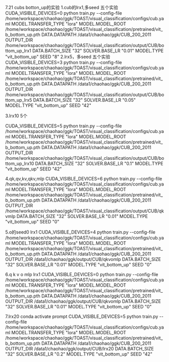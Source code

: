 7.21 cubs botton_up的实验
1.cub的lrx1,多seed 五个实验
CUDA_VISIBLE_DEVICES=0 python train.py --config-file /home/workspace/chaohao/ggk/TOAST/visual_classification/configs/cub.yaml MODEL.TRANSFER_TYPE "lora" MODEL.MODEL_ROOT /home/workspace/chaohao/ggk/TOAST/visual_classification/pretrained/vit_b_bottom_up.pth DATA.DATAPATH /data1/chaohao/ggk/CUB_200_2011 OUTPUT_DIR /home/workspace/chaohao/ggk/TOAST/visual_classification/output/CUB/bottom_up_lrx1 DATA.BATCH_SIZE "32" SOLVER.BASE_LR "0.01" MODEL.TYPE "vit_bottom_up" SEED "8" 
2.lrx5，多seed 五个实验
CUDA_VISIBLE_DEVICES=3 python train.py --config-file /home/workspace/chaohao/ggk/TOAST/visual_classification/configs/cub.yaml MODEL.TRANSFER_TYPE "lora" MODEL.MODEL_ROOT /home/workspace/chaohao/ggk/TOAST/visual_classification/pretrained/vit_b_bottom_up.pth DATA.DATAPATH /data1/chaohao/ggk/CUB_200_2011 OUTPUT_DIR /home/workspace/chaohao/ggk/TOAST/visual_classification/output/CUB/bottom_up_lrx5 DATA.BATCH_SIZE "32" SOLVER.BASE_LR "0.05" MODEL.TYPE "vit_bottom_up" SEED "42" 

3.lrx10 5个

CUDA_VISIBLE_DEVICES=5 python train.py --config-file /home/workspace/chaohao/ggk/TOAST/visual_classification/configs/cub.yaml MODEL.TRANSFER_TYPE "lora" MODEL.MODEL_ROOT /home/workspace/chaohao/ggk/TOAST/visual_classification/pretrained/vit_b_bottom_up.pth DATA.DATAPATH /data1/chaohao/ggk/CUB_200_2011 OUTPUT_DIR /home/workspace/chaohao/ggk/TOAST/visual_classification/output/CUB/bottom_up_lrx10 DATA.BATCH_SIZE "32" SOLVER.BASE_LR "0.1" MODEL.TYPE "vit_bottom_up" SEED "42"

4.qk,qv,kv,qkv,mlp
CUDA_VISIBLE_DEVICES=6 python train.py --config-file /home/workspace/chaohao/ggk/TOAST/visual_classification/configs/cub.yaml MODEL.TRANSFER_TYPE "lora" MODEL.MODEL_ROOT /home/workspace/chaohao/ggk/TOAST/visual_classification/pretrained/vit_b_bottom_up.pth DATA.DATAPATH /data1/chaohao/ggk/CUB_200_2011 OUTPUT_DIR /home/workspace/chaohao/ggk/TOAST/visual_classification/output/CUB/qkvmlp DATA.BATCH_SIZE "32" SOLVER.BASE_LR "0.01" MODEL.TYPE "vit_bottom_up" SEED "0"


5.o的seed0 lrx1
CUDA_VISIBLE_DEVICES=4 python train.py --config-file /home/workspace/chaohao/ggk/TOAST/visual_classification/configs/cub.yaml MODEL.TRANSFER_TYPE "lora" MODEL.MODEL_ROOT /home/workspace/chaohao/ggk/TOAST/visual_classification/pretrained/vit_b_bottom_up.pth DATA.DATAPATH /data1/chaohao/ggk/CUB_200_2011 OUTPUT_DIR /data1/chaohao/ggk/output/CUB/qkvomlp DATA.BATCH_SIZE "32" SOLVER.BASE_LR "0.01" MODEL.TYPE "vit_bottom_up" SEED "0"

6.q k v o mlp lrx1
CUDA_VISIBLE_DEVICES=0 python train.py --config-file /home/workspace/chaohao/ggk/TOAST/visual_classification/configs/cub.yaml MODEL.TRANSFER_TYPE "lora" MODEL.MODEL_ROOT /home/workspace/chaohao/ggk/TOAST/visual_classification/pretrained/vit_b_bottom_up.pth DATA.DATAPATH /data1/chaohao/ggk/CUB_200_2011 OUTPUT_DIR /data1/chaohao/ggk/output/CUB/qkvomlp DATA.BATCH_SIZE "32" SOLVER.BASE_LR "0.01" MODEL.TYPE "vit_bottom_up" SEED "0"

7.lrx20
conda activate prompt
CUDA_VISIBLE_DEVICES=5 python train.py --config-file /home/workspace/chaohao/ggk/TOAST/visual_classification/configs/cub.yaml MODEL.TRANSFER_TYPE "lora" MODEL.MODEL_ROOT /home/workspace/chaohao/ggk/TOAST/visual_classification/pretrained/vit_b_bottom_up.pth DATA.DATAPATH /data1/chaohao/ggk/CUB_200_2011 OUTPUT_DIR /data1/chaohao/ggk/output/CUB/lrx20 DATA.BATCH_SIZE "32" SOLVER.BASE_LR "0.2" MODEL.TYPE "vit_bottom_up" SEED "42"